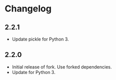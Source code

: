 # Changelog

## 2.2.1

- Update pickle for Python 3.


## 2.2.0

- Initial release of fork. Use forked dependencies.
- Update for Python 3.
